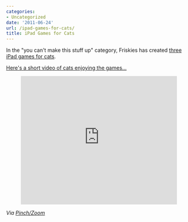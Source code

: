 ```yaml
---
categories:
- Uncategorized
date: '2011-06-24'
url: /ipad-games-for-cats/
title: iPad Games for Cats
---
```


In the "you can't make this stuff up" category, Friskies has created <a href="http://www.gamesforcats.com/">three iPad games for cats</a>.

<a href="https://www.youtube.com/watch?v=vaif2uq_0Vc">Here's a short video of cats enjoying the games...</a>

<p align="center"><iframe width="425" height="349" src="https://www.youtube.com/embed/vaif2uq_0Vc?rel=0" frameborder="0" allowfullscreen></iframe></p>

<em>Via <a href="http://pinchzoom.com/posts/friskies-creates-ipad-apps-for-cats/">Pinch/Zoom</a></em>